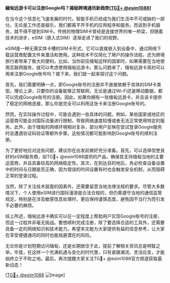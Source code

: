 **緬甸远游卡可以注册Google吗？揭秘跨境通讯新趋势[[TG💪+ @esim1088](https://t.me/s/esim1088)]**

在当今这个信息化飞速发展的时代，智能手机已经成为我们生活中不可或缺的一部分。无论是工作还是娱乐，我们都离不开手机的应用程序和服务。而说到手机服务，就不得不提到SIM卡。传统的物理SIM卡曾经是连接世界的唯一桥梁，但随着技术的进步，eSIM（嵌入式SIM）逐渐走进了我们的视野。

eSIM是一种无需实体卡槽的SIM卡形式，它可以直接嵌入到设备中，通过网络下载运营商配置文件来激活和使用。这种技术不仅简化了用户的操作流程，还为跨境旅行者带来了极大的便利。比如，当你前往缅甸这样的国家时，如果需要在当地使用互联网服务，就可以考虑使用缅甸远游卡。那么问题来了，缅甸远游卡真的可以用来注册Google账号吗？接下来，我们就一起来探讨这个问题。

首先，我们需要明确一点，即Google账号的注册并不直接依赖于具体的SIM卡类型。理论上讲，只要你的设备能够正常联网，无论是通过Wi-Fi还是移动数据，都可以完成Google账号的注册。因此，如果你拥有一张缅甸远游卡，并且该卡提供了稳定的网络连接，那么你是完全可以利用这张卡来注册Google账号的。

然而，在实际操作过程中，可能会遇到一些具体的问题。例如，某些国家或地区的运营商可能会对国际流量进行限制，导致网络速度较慢或者无法正常使用特定的服务。此外，由于缅甸的网络环境相对复杂，部分用户反映在尝试登录Google服务时会遭遇验证码验证等额外步骤。这些情况都可能影响到Google账号的顺利注册。

为了更好地应对这些问题，建议你在出发前做好充分准备。首先，可以选择信誉良好的eSIM服务商，如TG💪+ @esim1088提供的产品，确保其支持缅甸当地的主要运营商，并且具备较高的网络稳定性。其次，在到达目的地后，务必检查设备设置中的时间与日期是否正确，因为错误的时间设置有时也会触发安全机制，从而阻碍正常的登录过程。

当然，除了关注技术层面的因素外，还需要留意当地法律法规的要求。尽管大多数情况下，个人使用eSIM进行国际漫游是合法合规的，但仍需遵守当地的通信监管规定。特别是在涉及敏感信息处理时，更应保持谨慎态度，避免因不当行为而引发不必要的麻烦。

综上所述，缅甸远游卡确实可以在一定程度上帮助用户实现Google账号的注册，但这一过程并非毫无挑战。要想顺利完成注册，除了要选择合适的工具外，还需要具备一定的网络知识和技术能力。希望本文能为大家提供有益的信息参考，让大家在享受便捷通讯的同时也能规避潜在的风险。

无论你是计划短期访问缅甸，还是长期居住于此，提前了解相关资讯总是明智之举。毕竟，在这样一个充满机遇与变化的时代里，只有紧跟潮流、灵活应变，才能始终立于不败之地。最后，再次提醒大家关注TG💪+ @esim1088官方频道获取最新动态！

[[TG💪+ @esim1088](https://t.me/s/esim1088) ![Image](https://i.postimg.cc/4NQfJmqS/Snipaste-2025-05-13-00-14-12.png)]